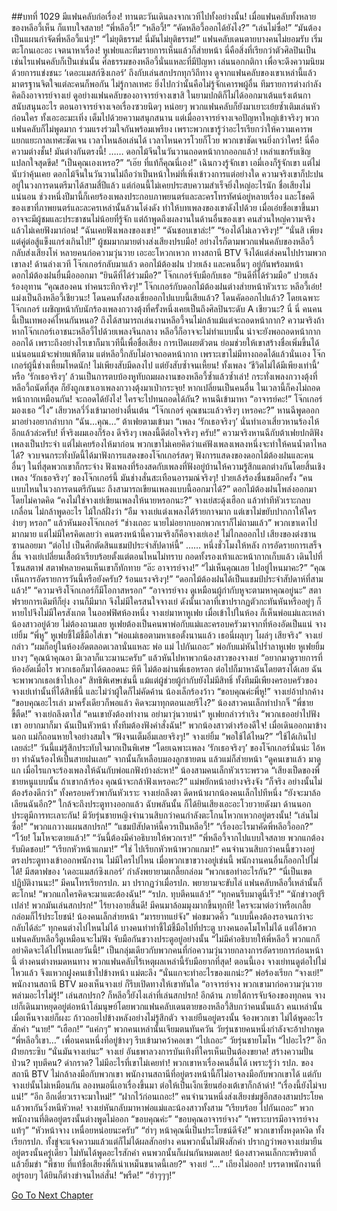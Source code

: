 ##บทที่ 1029 มีแฟนคลับก่อเรื่อง!
ทานตะวันเดินลงจากเวทีไปทั้งอย่างนั้น!
เมื่อแฟนคลับทั้งหลายของหลีอวี้เห็น ก็แทบใจสลาย!
“พี่หลีอวี้!”
“หลีอวี้!”
“คัดหลีอวี้ออกได้ยังไง?”
“เล่นไม่ซื่อ!”
“มันต้องเป็นแผนกำจัดพี่หลีอวี้แน่ๆ!”
“ไม่ยุติธรรม! นี่มันไม่ยุติธรรม!”
แฟนคลับเดนตายบางคนไม่ยอมรับ เริ่มตะโกนเอะอะ เจตนาหาเรื่อง!
หูเฟยและทีมรายการเห็นแล้วก็ส่ายหน้า นี่คือสิ่งที่เรียกว่าตัวศิลปินเป็นเช่นไรแฟนคลับก็เป็นเช่นนั้น ศีลธรรมของหลีอวี้นั่นแหละที่มีปัญหา เล่นนอกกติกา เพื่อจะดึงความนิยมด้วยการแข่งชนะ ‘เดอะแมสก์ซิงเกอร์’ ถึงกับเล่นสกปรกทุกวิถีทาง ดูจากแฟนคลับของเขาเหล่านี้แล้ว มาตรฐานจิตใจแต่ละคนก็พอกัน ไม่รู้กาลเทศะ ยิ่งไปกว่านั้นคือไม่รู้จักเคารพผู้อื่น
ทีมรายการต่างกำลังคิดถึงอาจารย์จางเย่
ดูอย่างแฟนคลับของอาจารย์จางเขาสิ ในยามปกติก็ไม่ได้ออกมาเต้นแร้งเต้นกาสนับสนุนอะไร ตอนอาจารย์จางเจอเรื่องซวยนิดๆ หน่อยๆ พวกแฟนคลับก็ยังมาเยาะเย้ยซ้ำเติมเล่นหัวก่อนใคร ทั้งเอะอะมะเทิ่ง เต็มไปด้วยความสนุกสนาน แต่เมื่ออาจารย์จางเจอปัญหาใหญ่เข้าจริงๆ พวกแฟนคลับก็ไม่พูดมาก ร่วมแรงร่วมใจกันพร้อมเพรียง เพราะพวกเขารู้ว่าอะไรเรียกว่าให้ความเคารพ แยกแยะกาลเทศะชัดเจน เวลาไหนล้อเล่นได้ เวลาไหนควรโวยก็โวย พวกเขาชัดเจนยิ่งกว่าใคร!
นี่คือความต่างชั้น!
มันต่างกันตรงนี้!
……
ดอกไม้จีนในวันวานถอดหน้ากากออกแล้ว!
เหล่าแขกรับเชิญแปลกใจสุดขีด!
“เป็นคุณเองเหรอ?”
“เอ๊ย ที่แท้ก็คุณนี่เอง!”
เฉินกวงรู้จักเขา
เอมี่เองก็รู้จักเขา แต่ไม่นับว่าคุ้นเคย
ดอกไม้จีนในวันวานไม่ถือว่าเป็นหน้าใหม่ที่เพิ่งเข้าวงการแต่อย่างใด ความจริงเขาก็ปะปนอยู่ในวงการดนตรีมาได้สามสี่ปีแล้ว แต่ก่อนนี้ไม่เคยประสบความสำเร็จยิ่งใหญ่อะไรนัก ชื่อเสียงไม่แน่นอน ช่วงหนึ่งปีมานี้ก็เคยร้องเพลงประกอบภาพยนตร์และละครโทรทัศน์อยู่หลายเรื่อง และโชคดีของเขาที่ภาพยนตร์และละครเหล่านั้นล้วนโด่งดัง ทำให้บทเพลงของเขาดังไปด้วย เมื่อเอ่ยชื่อเขาขึ้นมา อาจจะมีผู้ชมและประชาชนไม่น้อยที่รู้จัก แต่ถ้าพูดถึงผลงานในด้านอื่นของเขา คนส่วนใหญ่ความจริงแล้วไม่เคยฟังมาก่อน!
“ฉันเคยฟังเพลงของเขา!”
“ฉันชอบเขาล่ะ!”
“ร้องได้ไม่เลวจริงๆ!”
“นั่นสิ เพียงแต่คู่ต่อสู้แข็งแกร่งเกินไป!”
ผู้ชมมากมายต่างส่งเสียงปรบมือ!
อย่างไรก็ตามพวกแฟนคลับของหลีอวี้กลับส่งเสียงโห่ หลายคนก่อความวุ่นวาย เอะอะโหวกเหวก ทางสถานี BTV จึงได้แต่ส่งคนไปปรามพวกเขาลง!
ด้านล่างเวที
โจ๊กเกอร์กลับมาแล้ว
ดอกไม้ต้องฝน ปวยเล้ง และคนอื่นๆ อยู่กันพร้อมหน้า
ดอกไม้ต้องฝนยื่นมือออกมา “ยินดีที่ได้ร่วมมือ?”
โจ๊กเกอร์จับมือกับเธอ “ยินดีที่ได้ร่วมมือ”
ปวยเล้งร้องอุทาน “คุณสองคน ทำคนระทึกจริงๆ!”
โจ๊กเกอร์กับดอกไม้ต้องฝนต่างส่ายหน้าหัวเราะ
หลีอวี้เอ๋ย!
แม่งเป็นถึงหลีอวี้เชียวนะ!
โดนคนทั้งสองเขี่ยออกไปแบบนี้เสียแล้ว? โดนคัดออกไปแล้ว?
โดยเฉพาะโจ๊กเกอร์ เผชิญหน้ากับนักร้องเพลงกวางตุ้งที่ครั้งหนึ่งเคยเป็นถึงศิลปินระดับ A เชียวนะ? นี่ นี่ คนคนนี้เป็นเทพองค์ไหนกันหนอ? ถึงได้สามารถเล่นงานหลีอวี้จนไม่กล้าแม้แต่จะถอดหน้ากาก?
ความจริงถ้าหากโจ๊กเกอร์เอาชนะหลีอวี้ไปด้วยเพลงจีนกลาง หลีอวี้ก็อาจจะไม่ทำแบบนั้น น่าจะยังพอถอดหน้ากากออกได้ เพราะถึงอย่างไรเขาก็มาเวทีนี้เพื่อชื่อเสียง การเปิดเผยตัวตน ย่อมช่วยให้เขาสร้างชื่อเพิ่มขึ้นได้แน่นอนแม้จะพ่ายแพ้ก็ตาม แต่หลีอวี้กลับไม่อาจถอดหน้ากาก เพราะเขาไม่มีทางถอดได้แล้วนั่นเอง โจ๊กเกอร์ผู้นี้ช่างเหี้ยมโหดนัก! ไม่เพียงสับมีดลงไป แต่ยังสับซ้ำจนเหี้ยน! ทั้งเพลง ‘ชีวิตไม่ได้มีเพียงเท่านี้’ หรือ ‘รักเธอจริงๆ’ ล้วนเป็นการตบบ้องหูทับถมผลงานของหลีอวี้ซ้ำแล้วซ้ำเล่า! กระทั่งเพลงกวางตุ้งที่หลีอวี้ถนัดที่สุด ก็ยังถูกเขาเอาเพลงกวางตุ้งมาเป่ากระจุย! หากเปลี่ยนเป็นคนอื่น ในเวลานี้ก็คงไม่ถอดหน้ากากเหมือนกัน!
จะถอดได้ยังไง!
ใครจะไปทนถอดได้กัน?
หานฉีเข้ามาหา “อาจารย์คะ!”
โจ๊กเกอร์มองเธอ “ไง”
เสียวหลวี่วิ่งเข้ามาอย่างตื่นเต้น “โจ๊กเกอร์ คุณชนะแล้วจริงๆ เหรอคะ?”
หานฉีพูดออกมาอย่างอยากลำบาก “ฉัน...คุณ…”
ต้าเฟยตามเข้ามา “เพลง ‘รักเธอจริงๆ’ นั่นทำเอาเสี่ยวหานร้องไห้อีกแล้วล่ะครับ! ที่จริงผมเองก็ร้อง ดีจริงๆ เพลงนี้ดีต่อใจจริงๆ ครับ!”
ความจริงหานฉีกับต้าเฟยปกติฟังเพลงเป็นประจำ แต่ไม่เคยร้องไห้มาก่อน พวกเขาไม่เคยคิดว่าแค่ฟังเพลงเพลงหนึ่งจะทำให้คนน้ำตาไหลได้? จวบจนกระทั่งบัดนี้ได้มาฟังการแสดงของโจ๊กเกอร์สดๆ ฟังการแสดงของดอกไม้ต้องฝนและคนอื่นๆ ในที่สุดพวกเขาก็กระจ่าง ฟังเพลงที่ร้องสดกับเพลงที่ฟังอยู่บ้านให้ความรู้สึกแตกต่างกันโดยสิ้นเชิง เพลง ‘รักเธอจริงๆ’ ของโจ๊กเกอร์นี้ มันช่างสั่นสะเทือนอารมณ์จริงๆ!
ปวยเล้งร้องชื่นชมอีกครั้ง “คนแบบไหนในวงการดนตรีกันนะ ถึงสามารถเขียนเพลงแบบนี้ออกมาได้?”
ดอกไม้ต้องฝนโพล่งออกมาโดยไม่คาดคิด “คงไม่ใช่จางเย่เขียนเพลงให้นายหรอกนะ?”
จางเย่สะดุ้งเฮือก แล้วทำทีหัวเราะกลบเกลื่อน ไม่กล้าพูดอะไร
ไม้ใกล้ฝั่งว่า “อืม จางเย่แต่งเพลงได้ร้ายกาจมาก แต่เขาไม่ขยับปากกาให้ใครง่ายๆ หรอก” แล้วหันมองโจ๊กเกอร์ “ช่างเถอะ นายไม่อยากบอกพวกเราก็ไม่ถามแล้ว”
พวกเขาเดาไปมากมาย แต่ไม่มีใครคิดเลยว่า คนตรงหน้านี้ความจริงก็คือจางเย่เอง!
ไม่ไกลออกไป เสียงของต่งซานซานลอยมา “ต่อไป เป็นศึกตัดสินแชมป์ประจำสัปดาห์นี้”
……
หนึ่งชั่วโมงให้หลัง
การอัดรายการเสร็จสิ้น
จางเย่เปลี่ยนเสื้อผ้าเรียบร้อยตั้งแต่ตอนไหนไม่ทราบ ถอดทั้งรองเท้าและหน้ากากเก็บแล้ว เดินไปที่โซนสตาฟ
สตาฟหลายคนเห็นเขาก็ทักทาย
“อ๊ะ อาจารย์จาง!”
“ไม่เห็นคุณเลย ไปอยู่ไหนมาคะ?”
“คุณเห็นการอัดรายการวันนี้หรือยังครับ? ร้อนแรงจริงๆ!”
“ดอกไม้ต้องฝนได้เป็นแชมป์ประจำสัปดาห์ที่สามแล้ว!”
“ความจริงโจ๊กเกอร์ก็มีโอกาสหรอก”
“อาจารย์จาง ดูเหมือนผู้กำกับหูจะตามหาคุณอยู่นะ”
สตาฟรายการเดิมทีก็ยุ่ง งานก็มีมาก จึงไม่มีใครสนใจจางเย่ ดังนั้นเวลาที่เขาปรากฏตัวกะทันหันหรืออยู่ๆ ก็หายไปจึงไม่มีใครสังเกต
ในออฟฟิศห้องหนึ่ง
จางเย่มาหาหูเฟย เมื่อเข้าไปในห้อง ก็เห็นพ่อแม่และเหล่าน้องสาวอยู่ด้วย ไม่ต้องถามเลย หูเฟยต้องเป็นคนพาพ่อกับแม่และครอบครัวมาจากที่ห้องอัดเป็นแน่
จางเย่ยิ้ม “พี่หู”
หูเฟยชี้ไม้ชี้มือใส่เขา “พ่อแม่เธอตามหาเธอตั้งนานแล้ว เธอนี่ผลุบๆ โผล่ๆ เสียจริง”
จางเย่กล่าว “ผมก็อยู่ในห้องอัดตลอดเวลานั่นแหละ พ่อ แม่ ไปกันเถอะ”
พ่อกับแม่หันไปร่ำลาหูเฟย
หูเฟยยิ้มบางๆ “คุณน้าคุณอา มีเวลาก็แวะมานะครับ” แล้วหันไปหาพวกน้องสาวของจางเย่ “อยากมาดูรายการที่ห้องอัดเมื่อไร พวกเธอก็มาได้ตลอดนะ หึหึ ไม่ต้องผ่านพี่เธอหรอก ต่อไปก็มาหาฉันโดยตรงได้เลย ฉันจะพาพวกเธอเข้าไปเอง” สิทธิพิเศษเช่นนี้ แม้แต่ผู้ช่วยผู้กำกับยังไม่มีสิทธิ์ ทั้งทีมมีเพียงครอบครัวของจางเย่เท่านั้นที่ได้สิทธิ์นี้ และไม่ว่าผู้ใดก็ไม่คัดค้าน
น้องเล็กร้องว้าว “ขอบคุณค่ะพี่หู!”
จางเย่อ้าปากค้าง “ขอบคุณอะไรเล่า มาครั้งเดียวก็พอแล้ว คิดจะมาทุกตอนเลยรึไง?”
น้องสาวคนเล็กทำปากจิ๊ “พี่ชาย ขี้ตืด!”
จางเย่ถลึงตาใส่ “คนเขายังต้องทำงาน อย่ามาวุ่นวายน่า”
หูเฟยกล่าวร่าเริง “พวกเธออย่าไปฟังเขา อยากมาก็มา ฉันเป็นหัวหน้า ทั้งทีมต้องฟังคำสั่งฉัน!”
พวกน้องสาวต่างร้องดีใจ!
เมื่อเดินออกมาข้างนอก
แม่ก็ถอนหายใจอย่างสมใจ “ฟังจนเต็มอิ่มเลยจริงๆ!”
จางเย่ยิ้ม “พอใช้ได้ไหม?”
“ใช้ได้เกินไปเลยล่ะ!” วันนี้แม่รู้สึกประทับใจมากเป็นพิเศษ “โดยเฉพาะเพลง ‘รักเธอจริงๆ’ ของโจ๊กเกอร์นั่นน่ะ ไอ้หยา ทำฉันร้องไห้เป็นสายฝนเลย” จากนั้นก็เหลือบมองลูกชายตน แล้วแม่ก็ส่ายหน้า “ดูคนเขาแล้ว มาดูแก เมื่อไรแกจะร้องเพลงให้ฉันกับพ่อแกฟังบ้างล่ะหา!”
น้องสามคนเล็กหัวเราะพรวด “เสียงเป็ดของพี่ชายหนูแบบนั้น ถ้าเขากล้าร้อง คุณน้าจะกล้าฟังเหรอคะ?”
แม่พยักหน้าอย่างจริงจัง “ก็จริง อย่างนั้นไม่ต้องร้องดีกว่า”
ทั้งครอบครัวพากันหัวเราะ
จางเย่ถลึงตา ดีดหน้าผากน้องคนเล็กไปทีหนึ่ง “ยังจะมาล้อเลียนฉันอีก?”
ใกล้จะถึงประตูทางออกแล้ว ฉับพลันนั้น ก็ได้ยินเสียงเอะอะโวยวายดังมา
ด้านนอกประตูมีการทะเลาะกัน!
มีวัยรุ่นชายหญิงจำนวนสิบกว่าคนกำลังตะโกนโหวกเหวกอยู่ตรงนั้น!
“เล่นไม่ซื่อ!”
“พวกแกวางแผนสกปรก!”
“แชมป์สัปดาห์นี้ควรเป็นหลีอวี้!”
“เรื่องอะไรมาคัดพี่หลีอวี้ออก?”
“โว้ย! โมโหจะตายแล้ว!”
“วันนี้ต้องมีคำอธิบายให้พวกเรา!”
“พี่หลีอวี้จากไปแบบใจสลาย พวกแกต้องรับผิดชอบ!”
“เรียกหัวหน้าแกมา!”
“ใช่ ไปเรียกหัวหน้าพวกแกมา!”
คนจำนวนสิบกว่าคนนี้ขวางอยู่ตรงประตูทางเข้าออกพนักงาน ไม่มีใครไปไหน เมื่อพวกเขาขวางอยู่เช่นนี้ พนักงานคนอื่นก็ออกไปไม่ได้!
มีสตาฟของ ‘เดอะแมสก์ซิงเกอร์’ กำลังพยายามเกลี้ยกล่อม
“พวกเธอทำอะไรกัน?”
“นี่เป็นเขตปฏิบัติงานนะ!”
มีคนโทรเรียกรปภ. มา
ปรากฏว่าเมื่อรปภ. พยายามจะขับไล่ แฟนคลับหลีอวี้เหล่านั้นก็ตะโกน!
“พวกแกใครคิดจะมาแตะต้องฉัน!”
“รปภ. ทุบตีคนแล้ว!”
“ทุกคนรีบมาดูนี่เร็ว!”
“นักข่าวอยู่รึเปล่า! พวกมันเล่นสกปรก!”
ไร้ยางอายสิ้นดี!
มีคนมาล้อมมุงมากขึ้นทุกที!
ใครจะมาต่อว่าหรือเกลี้ยกล่อมก็ไร้ประโยชน์!
น้องคนเล็กส่ายหน้า “มารยาทแย่จัง”
พ่อขมวดคิ้ว “แบบนี้คงต้องรอจนกว่าจะกลับได้ล่ะ”
ทุกคนต่างไปไหนไม่ได้ บางคนทำท่าชี้ไม้ชี้มือไปที่ประตู บางคนอดโมโหไม่ได้
แต่ไอ้พวกแฟนคลับหลีอวี้ดูเหมือนจะไม่ฟัง จับมือกันขวางประตูอยู่อย่างนั้น “ไม่มีคำอธิบายให้พี่หลีอวี้ พวกแกก็อย่าคิดจะได้ไปไหนเลยวันนี้!” เป็นกลุ่มเดียวกับพวกคนที่ก่อความวุ่นวายกลางการอัดรายการก่อนหน้านี้
ต่างคนต่างหมดหนทาง พวกแฟนคลับไร้เหตุผลเหล่านี้รับมือยากที่สุด!
ตอนนี้เอง จางเย่ทนดูต่อไปไม่ไหวแล้ว จึงแหวกฝูงคนเข้าไปข้างหน้า
แม่ตะลึง “นั่นแกจะทำอะไรของแกน่ะ?”
พ่อร้องเรียก “จางเย่!”
พนักงานสถานี BTV มองเห็นจางเย่ ก็รีบเปิดทางให้เขาทันใด “อาจารย์จาง พวกเขามาก่อความวุ่นวาย พล่ามอะไรไม่รู้!”
เล่นสกปรก?
ก็หลีอวี้ยังไงเล่าที่เล่นสกปรก!
อีกด้าน ภายใต้การจับจ้องของทุกคน จางเย่ก็เดินมาหยุดอยู่ต่อหน้าโล่มนุษย์โดยพวกแฟนคลับเดนตายของหลีอวี้สิบกว่าคนนั้นแล้ว
คนเหล่านั้นเมื่อเห็นจางเย่ก็ผงะ ก้าวถอยไปข้างหลังอย่างไม่รู้สึกตัว
จางเย่ยืนอยู่ตรงนั้น จ้องพวกเขา ไม่ได้พูดอะไรสักคำ
“นาย!”
“เฮือก!”
“แค่กๆ”
พวกคนเหล่านั้นเจียมตนทันควัน
วัยรุ่นชายคนหนึ่งกำลังจะอ้าปากพูด “พี่หลีอวี้เขา…”
เพื่อนคนหนึ่งที่อยู่ข้างๆ รีบเข้ามาคว้าคอเขา “ไปเถอะ”
วัยรุ่นชายโมโห “ไปอะไร?”
อีกฝ่ายกระซิบ “นั่นมันจางเย่นะ”
จางเย่
อันธพาลวงการบันเทิงที่ใครเห็นเป็นต้องขยาด!
สร้างความปั่นป่วน? ทุบตีคน? ด่ากราด? ไม่มีอะไรที่เขาไม่เคยทำ!
พวกเขาหาเรื่องคนอื่นได้ เพราะรู้ว่า รปภ. ของสถานี BTV ไม่กล้าลงมือกับพวกเขา พนักงานสถานีที่อยู่ตรงหน้านี้ก็ไม่อาจลงมือกับพวกเขาได้ แต่กับจางเย่นั้นไม่เหมือนกัน ลองหมอนี่เอาเรื่องขึ้นมา ต่อให้เป็นเง็กเซียนฮ่องเต้เขาก็กล้าด่า!
“เรื่องนี้ยังไม่จบแน่!”
“อีก อีกเดี๋ยวเราจะมาใหม่!”
“ฝากไว้ก่อนเถอะ!”
คนจำนวนหนึ่งส่งเสียงข่มขู่อีกสองสามประโยค แล้วพากันวิ่งหนีหัวหด!
จางเย่หันกลับมาหาพ่อแม่และน้องสาวทั้งสาม “เรียบร้อย ไปกันเถอะ”
พวกพนักงานที่ติดอยู่ตรงนั้นต่างพูดไม่ออก
“ขอบคุณค่ะ”
“ขอบคุณอาจารย์จาง”
“เพราะบารมีอาจารย์จางแท้ๆ”
“หัวหน้าจาง เหนื่อยหน่อยนะครับ”
“ฮ่าๆ หน้าคุณนี่เป็นประโยชน์ดีจัง!”
พวกเขาทั้งหงุดหงิด ทั้งเรียกรปภ. ทั้งขู่จะแจ้งความแล้วแต่ก็ไม่ได้ผลสักอย่าง คนพวกนั้นไม่ฟังสักคำ ปรากฏว่าพอจางเย่มายืนอยู่ตรงนั้นครู่เดียว ไม่ทันได้พูดอะไรสักคำ คนพวกนั้นก็เผ่นกันหมดเลย!
น้องสาวคนเล็กกะพริบตาถี่ แล้วยิ้มขำ “พี่ชาย ที่แท้ชื่อเสียงพี่ก็เน่าเหม็นขนาดนี้เลย?”
จางเย่ “...” เถียงไม่ออก!
บรรดาพนักงานที่อยู่รอบๆ ได้ยินก็ต่างขำจนไหล่สั่น!
“พรืด!”
“ฮ่าๆๆๆ!”


[Go To Next Chapter]( ./130.md)